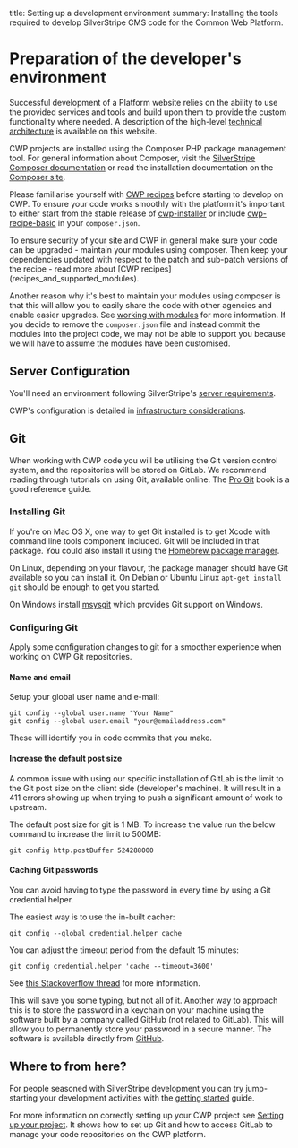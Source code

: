title: Setting up a development environment
summary: Installing the tools required to develop SilverStripe CMS code for the Common Web Platform.

# Preparation of the developer's environment

Successful development of a Platform website relies on the ability to use the provided services and tools and build upon
them to provide the custom functionality where needed. A description of the high-level [technical architecture](https://www.cwp.govt.nz/about/technical-and-architecture-information/)
is available on this website.

CWP projects are installed using the Composer PHP package management tool. For general information about Composer, visit
the [SilverStripe Composer documentation](https://docs.silverstripe.org/en/3/getting_started/composer/) or read the
installation documentation on the [Composer site](http://getcomposer.org/doc/00-intro.md).

Please familiarise yourself with [CWP recipes](recipes_and_supported_modules) before starting to develop on CWP. To ensure your code works
smoothly with the platform it's important to either start from the stable release of
[cwp-installer](https://github.com/silverstripe/cwp-installer/) or include
[cwp-recipe-basic](https://github.com/silverstripe/cwp-recipe-basic/) in your `composer.json`.

<div class="notice" markdown='1'>
To ensure security of your site and CWP in general make sure your code can be upgraded - maintain your modules using
composer. Then keep your dependencies updated with respect to the patch and sub-patch versions of the recipe - read
more about [CWP recipes](recipes_and_supported_modules).
</div>

Another reason why it's best to maintain your modules using composer is that this will allow you to easily share the
code with other agencies and enable easier upgrades. See [working with modules](working_with_modules)
for more information. If you decide to remove the `composer.json` file and instead commit the modules into the project code, we may not be able to support you because we will have to assume the modules have been customised.

## Server Configuration

You'll need an environment following SilverStripe's
[server requirements](https://docs.silverstripe.org/en/3/getting_started/server_requirements/).

CWP's configuration is detailed in [infrastructure considerations](working_with_projects/infrastructural_considerations).

## Git

When working with CWP code you will be utilising the Git version control system, and the repositories will be stored on
GitLab. We recommend reading through tutorials on using Git, available online. The [Pro Git](http://git-scm.com/book) book is a good reference guide.

### Installing Git

If you're on Mac OS X, one way to get Git installed is to get Xcode with command line tools component included. Git will
be included in that package. You could also install it using the [Homebrew package manager](https://brew.sh).

On Linux, depending on your flavour, the package manager should have Git available so you can install it.  On Debian or
Ubuntu Linux `apt-get install git` should be enough to get you started.

On Windows install [msysgit](http://msysgit.github.com/) which provides Git support on Windows.

### Configuring Git
Apply some configuration changes to git for a smoother experience when working on CWP Git repositories.

#### Name and email
Setup your global user name and e-mail:

	git config --global user.name "Your Name"
	git config --global user.email "your@emailaddress.com"

These will identify you in code commits that you make.

#### Increase the default post size

A common issue with using our specific installation of GitLab is the limit to the Git post size on the client side
(developer's machine). It will result in a 411 errors showing up when trying to push a significant amount of work to
upstream.

The default post size for git is 1 MB. To increase the value run the below command to increase the limit to 500MB:

	git config http.postBuffer 524288000

#### Caching Git passwords

You can avoid having to type the password in every time by using a Git credential helper.

The easiest way is to use the in-built cacher:

	git config --global credential.helper cache

You can adjust the timeout period from the default 15 minutes:

	git config credential.helper 'cache --timeout=3600'

See [this Stackoverflow thread](http://stackoverflow.com/questions/5343068/is-there-a-way-to-skip-password-typing-when-using-https-github)
for more information.

This will save you some typing, but not all of it. Another way to approach this is to store the password in a keychain
on your machine using the software built by a company called GitHub (not related to GitLab). This will allow you to permanently store your password in a secure manner. The software is available directly from
[GitHub](https://help.github.com/articles/set-up-git).

## Where to from here?

For people seasoned with SilverStripe development you can try jump-starting your development activities with the
[getting started](/getting_started) guide.

For more information on correctly setting up your CWP project see [Setting up your project](setting_up_your_project). It shows how to set up Git and how to access GitLab to manage your code repositories on the CWP platform.
